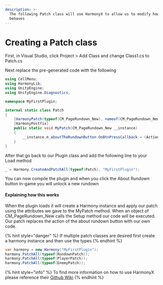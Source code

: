 ```yaml
---
description: >-
  The following Patch class will use HarmonyX to allow us to modify how GTFO
  behaves
---
```


# Creating a Patch class

First, in Visual Studio, click Project > Add Class and change Class1.cs to Patch.cs

Next replace the pre-generated code with the following

```csharp
using CellMenu;
using HarmonyLib;
using UnityEngine;
using UnityEngine.Diagnostics;

namespace MyFirstPlugin;

internal static class Patch
{
    [HarmonyPatch(typeof(CM_PageRundown_New), nameof(CM_PageRundown_New.Setup))]
    [HarmonyPostfix]
    public static void MyPatch(CM_PageRundown_New __instance)
    {
        __instance.m_aboutTheRundownButton.OnBtnPressCallback = (Action<int>)((_) => { Application.ForceCrash((int)ForcedCrashCategory.Abort); });
    }
}

```

After that go back to our Plugin class and add the following line to your Load method

```csharp
_ = Harmony.CreateAndPatchAll(typeof(Patch), "MyFirstPlugin");
```

You can now compile the plugin and when you click the About Rundown button in-game you will unlock a new rundown

#### Explaining how this works

When the plugin loads it will create a Harmony instance and apply our patch using the attributes we gave to the MyPatch method. When an object of CM\_PageRundown\_New calls the Setup method our code will be executed. Our patch replaces the action of the about rundown button with our own code.

{% hint style="danger" %}
If multiple patch classes are desired first create a harmony instance and then use the types
{% endhint %}

```csharp
var harmony = new Harmony("MyFirstPlugin");
harmony.PatchAll(typeof(RundownPatch));
harmony.PatchAll(typeof(PlayerPatch));
harmony.PatchAll(typeof(EnemyPatch));
```

{% hint style="info" %}
To find more information on how to use HarmonyX please reference their [Github Wiki](https://github.com/BepInEx/HarmonyX/wiki)
{% endhint %}

